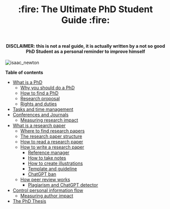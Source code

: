 <div align="center"><h1>:fire: The Ultimate PhD Student Guide :fire:</h1><br>
<h4><b>DISCLAIMER: this is not a real guide, it is actually written by a not so good PhD Student as a personal reminder to improve himself</b></h4></div>

![isaac_newton](https://user-images.githubusercontent.com/82369153/221364652-6ed3c7a6-1c88-4058-b81a-0c7db5f7e6b6.jpg)

**Table of contents**
- [What is a PhD](https://github.com/ric-sar/ultimate_phd_student_guide/blob/main/what_is_a_phd.md)
  * [Why you should do a PhD](https://github.com/ric-sar/ultimate_phd_student_guide/blob/main/what_is_a_phd.md#why-you-should-do-a-phd)
  * [How to find a PhD](https://github.com/ric-sar/ultimate_phd_student_guide/blob/main/what_is_a_phd.md#how-to-find-a-phd)
  * [Research proposal](https://github.com/ric-sar/ultimate_phd_student_guide/blob/main/what_is_a_phd.md#research-proposal)
  * [Rights and duties](https://github.com/ric-sar/ultimate_phd_student_guide/blob/main/what_is_a_phd.md#rights-and-duties)
- [Tasks and time management](https://github.com/ric-sar/ultimate_phd_student_guide/blob/main/tasks_and_time_management.md)
- [Conferences and Journals](https://github.com/ric-sar/ultimate_phd_student_guide/blob/main/conferences_and_journals.md)
  * [Measuring research impact](https://github.com/ric-sar/ultimate_phd_student_guide/blob/main/conferences_and_journals.md#measuring-research-impact)
- [What is a research paper](https://github.com/ric-sar/ultimate_phd_student_guide/blob/main/what_is_a_research_paper.md)
  * [Where to find research papers](https://github.com/ric-sar/ultimate_phd_student_guide/blob/main/what_is_a_research_paper.md#where-to-find-research-papers)
  * [The research paper structure](https://github.com/ric-sar/ultimate_phd_student_guide/blob/main/what_is_a_research_paper.md#the-research-paper-structure)
  * [How to read a research paper](https://github.com/ric-sar/ultimate_phd_student_guide/blob/main/what_is_a_research_paper.md#how-to-read-a-research-paper)
  * [How to write a research paper](https://github.com/ric-sar/ultimate_phd_student_guide/blob/main/what_is_a_research_paper.md#how-to-write-a-research-paper)
    + [Reference manager](https://github.com/ric-sar/ultimate_phd_student_guide/blob/main/what_is_a_research_paper.md#reference-manager)
    + [How to take notes](https://github.com/ric-sar/ultimate_phd_student_guide/blob/main/what_is_a_research_paper.md#how-to-take-notes)
    + [How to create illustrations](https://github.com/ric-sar/ultimate_phd_student_guide/blob/main/what_is_a_research_paper.md#how-to-create-illustrations)
    + [Template and guideline](https://github.com/ric-sar/ultimate_phd_student_guide/blob/main/what_is_a_research_paper.md#template-and-guideline)
    + [ChatGPT ban](https://github.com/ric-sar/ultimate_phd_student_guide/blob/main/what_is_a_research_paper.md#chatgpt-ban)
  * [How peer review works](https://github.com/ric-sar/ultimate_phd_student_guide/blob/main/what_is_a_research_paper.md#how-peer-review-works)
    + [Plagiarism and ChatGPT detector](https://github.com/ric-sar/ultimate_phd_student_guide/blob/main/what_is_a_research_paper.md#plagiarism-and-chatgpt-detector)
- [Control personal information flow](https://github.com/ric-sar/ultimate_phd_student_guide/blob/main/control_personal_information_flow.md)
  * [Measuring author impact](https://github.com/ric-sar/ultimate_phd_student_guide/blob/main/control_personal_information_flow.md#measuring-author-impact)
- [The PhD Thesis](https://github.com/ric-sar/ultimate_phd_student_guide/blob/main/the_phd_thesis.md)
